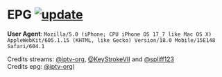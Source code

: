 # EPG [![update](https://github.com/dtvabrand/Universal_Entertainment/actions/workflows/epg.yml/badge.svg?branch=main)](https://github.com/dtvabrand/Universal_Entertainment/actions/workflows/epg.yml)

**User Agent**: `Mozilla/5.0 (iPhone; CPU iPhone OS 17_7 like Mac OS X) AppleWebKit/605.1.15 (KHTML, like Gecko) Version/18.0 Mobile/15E148 Safari/604.1`
</br>

Credits streams: [@iptv-org](https://github.com/iptv-org/iptv/tree/master/streams), [@KeyStrokeVII](https://github.com/KeyStrokeVII/DrewLive/blob/main/TVPass.m3u) and [@spliff123](https://github.com/spliff123/tv)
</br>
Credits epg: [@iptv-org](https://github.com/iptv-org/epg/tree/master/sites))
